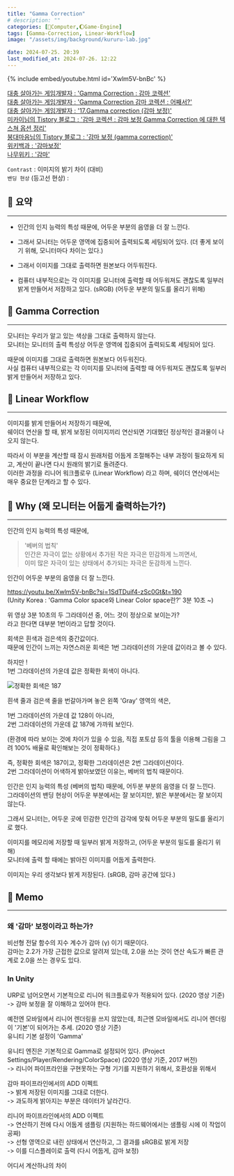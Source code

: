 ```yaml
---
title: "Gamma Correction"
# description: ""
categories: [💫Computer,🌔Game-Engine]
tags: [Gamma-Correction, Linear-Workflow]
image: "/assets/img/background/kururu-lab.jpg"

date: 2024-07-25. 20:39
last_modified_at: 2024-07-26. 12:22
---
```


{% include embed/youtube.html id='Xwlm5V-bnBc' %}

[대충 살아가는 게임개발자 : 'Gamma Correction : 감마 코렉션'](https://chulin28ho.tistory.com/241)  
[대충 살아가는 게임개발자 : 'Gamma Correction 감마 코렉션 : 어째서?'](https://chulin28ho.tistory.com/242)  
[대충 살아가는 게임개발자 : '17.Gamma correction (감마 보정)'](https://chulin28ho.tistory.com/456)  
[미카이님의 Tistory 블로그 : '감마 코렉션 : 감마 보정 Gamma Correction 에 대한 텍스쳐 옵션 정리'](https://boysboy3.tistory.com/58)  
[붕대마음님의 Tistory 블로그 : '감마 보정 (gamma correction)'](https://mgun.tistory.com/1166)  
[위키백과 : '감마보정'](https://ko.wikipedia.org/wiki/감마_보정)  
[나무위키 : '감마'](https://namu.wiki/w/감마#s-2)  

`Contrast` : 이미지의 밝기 차이 (대비)  
`밴딩 현상` (등고선 현상) :  

## 💫 요약

---

- 인간의 인지 능력의 특성 때문에, 어두운 부분의 음영을 더 잘 느낀다.

- 그래서 모니터는 어두운 영역에 집중되어 출력되도록 세팅되어 있다. (더 좋게 보이기 위해, 모니터마다 차이는 있다.)
- 그래서 이미지를 그대로 출력하면 원본보다 어두워진다.
- 컴퓨터 내부적으로는 각 이미지를 모니터에 출력할 때 어두워져도 괜찮도록 일부러 밝게 만들어서 저장하고 있다. (sRGB) (어두운 부분의 밀도를 올리기 위해)

## 💫 Gamma Correction

---

모니터는 우리가 알고 있는 색상을 그대로 출력하지 않는다.  
모니터는 모니터의 출력 특성상 어두운 영역에 집중되어 출력되도록 세팅되어 있다.  

때문에 이미지를 그대로 출력하면 원본보다 어두워진다.  
사실 컴퓨터 내부적으로는 각 이미지를 모니터에 출력할 때 어두워져도 괜찮도록 일부러 밝게 만들어서 저장하고 있다.  

## 💫 Linear Workflow

---

이미지를 밝게 만들어서 저장하기 때문에,  
쉐이더 연산을 할 때, 밝게 보정된 이미지끼리 연산되면 기대했던 정상적인 결과물이 나오지 않는다.  

따라서 이 부분을 계산할 때 잠시 원래처럼 어둡게 조절해주는 내부 과정이 필요하게 되고, 계산이 끝나면 다시 원래의 밝기로 돌려준다.  
이러한 과정을 리니어 워크플로우 (Linear Workflow) 라고 하며, 쉐이더 연산에서는 매우 중요한 단계라고 할 수 있다.  

## 💫 Why (왜 모니터는 어둡게 출력하는가?)

---

인간의 인지 능력의 특성 때문에,  

> '베버의 법칙'  
> 인간은 자극이 없는 상황에서 추가된 작은 자극은 민감하게 느끼면서,  
> 이미 많은 자극이 있는 상태에서 추가되는 자극은 둔감하게 느낀다.  

인간이 어두운 부분의 음영을 더 잘 느낀다.  

<https://youtu.be/Xwlm5V-bnBc?si=1SdTDuif4-zSc0Gt&t=190>  
(Unity Korea : 'Gamma Color space와 Linear Color space란?' 3분 10초 ~)  

위 영상 3분 10초의 두 그라데이션 중, 어느 것이 정상으로 보이는가?  
라고 한다면 대부분 1번이라고 답할 것이다.  

회색은 흰색과 검은색의 중간값이다.  
때문에 인간이 느끼는 자연스러운 회색은 1번 그라데이션의 가운데 값이라고 볼 수 있다.  

하지만 !  
1번 그라데이션의 가운데 값은 정확한 회색이 아니다.  

![정확한 회색은 187](https://img1.daumcdn.net/thumb/R1280x0/?scode=mtistory2&fname=https%3A%2F%2Ft1.daumcdn.net%2Fcfile%2Ftistory%2F26449A405483D53928)  

흰색 줄과 검은색 줄을 번갈아가며 놓은 왼쪽 'Gray' 영역의 색은,  

1번 그라데이션의 가운데 값 128이 아니라,  
2번 그라데이션의 가운데 값 187에 가까워 보인다.  

(환경에 따라 보이는 것에 차이가 있을 수 있음, 직접 포토샵 등의 툴을 이용해 그림을 그려 100% 배율로 확인해보는 것이 정확하다.)  

즉, 정확한 회색은 187이고, 정확한 그라데이션은 2번 그라데이션이다.  
2번 그라데이션이 어색하게 밝아보였던 이유는, 베버의 법칙 때문이다.  

인간은 인지 능력의 특성 (베버의 법칙) 때문에, 어두분 부분의 음영을 더 잘 느낀다.  
그라데이션의 밴딩 현상이 어두운 부분에서는 잘 보이지만, 밝은 부분에서는 잘 보이지 않는다.  

그래서 모니터는, 어두운 곳에 민감한 인간의 감각에 맞춰 어두운 부분의 밀도를 올리기로 했다.  

이미지를 메모리에 저장할 때 일부러 밝게 저장하고, (어두운 부분의 밀도를 올리기 위해)  
모니터에 출력 할 때에는 밝아진 이미지를 어둡게 출력한다.  

이미지는 우리 생각보다 밝게 저장된다. (sRGB, 감마 공간에 있다.)  

## 💫 Memo

---

### 왜 '감마' 보정이라고 하는가?

비선형 전달 함수의 지수 계수가 감마 (γ) 이기 때문이다.  
감마는 2.2가 가장 근접한 값으로 알려져 있는데, 2.0을 쓰는 것이 연산 속도가 빠른 관계로 2.0을 쓰는 경우도 있다.  

### In Unity

URP로 넘어오면서 기본적으로 리니어 워크플로우가 적용되어 있다. (2020 영상 기준)  
-> 감마 보정을 잘 이해하고 있어야 한다.  

예전엔 모바일에서 리니어 렌더링을 쓰지 않았는데, 최근엔 모바일에서도 리니어 렌더링이 '기본'이 되어가는 추세. (2020 영상 기준)  
유니티 기본 설정이 'Gamma'  

유니티 엔진은 기본적으로 Gamma로 설정되어 있다. (Project Settings/Player/Rendering/ColorSpace) (2020 영상 기준, 2017 버전)  
-> 리니어 파이프라인을 구현못하는 구형 기기를 지원하기 위해서, 호환성을 위해서  

감마 파이프라인에서의 ADD 이펙트  
-> 밝게 저장된 이미지를 그대로 더한다.  
-> 과도하게 밝아지는 부분은 데이터가 날라간다.  

리니어 파이프라인에서의 ADD 이펙트  
-> 연산하기 전에 다시 어둡게 샘플링 (지원하는 하드웨어에서는 샘플링 시에 이 작업이 공짜)  
-> 선형 영역으로 내린 상태에서 연산하고, 그 결과를 sRGB로 밝게 저장  
-> 이를 디스플레이로 출력 (다시 어둡게, 감마 보정)  

어디서 계산하냐의 차이  
